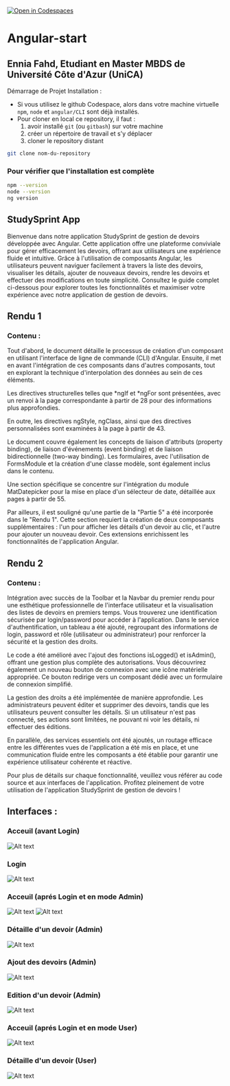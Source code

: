 [![Open in Codespaces](https://classroom.github.com/assets/launch-codespace-7f7980b617ed060a017424585567c406b6ee15c891e84e1186181d67ecf80aa0.svg)](https://classroom.github.com/open-in-codespaces?assignment_repo_id=12968987)
# Angular-start
## Ennia Fahd, Etudiant en Master MBDS de Université Côte d'Azur (UniCA)
Démarrage de Projet Installation :

* Si vous utilisez le github Codespace, alors dans votre machine virtuelle `npm`, `node` et `angular/CLI` sont déjà installés.
* Pour cloner en local ce repository, il faut :
   1. avoir installé `git` (ou `gitbash`) sur votre machine
   1. créer un répertoire de travail et s'y déplacer
   1. cloner le repository distant
```bash
git clone nom-du-repository
```



### Pour vérifier que l'installation est complète

```bash 
npm --version
node --version
ng version
```

## StudySprint App
Bienvenue dans notre application StudySprint de gestion de devoirs développée avec Angular. Cette application offre une plateforme conviviale pour gérer efficacement les devoirs, offrant aux utilisateurs une expérience fluide et intuitive. Grâce à l'utilisation de composants Angular, les utilisateurs peuvent naviguer facilement à travers la liste des devoirs, visualiser les détails, ajouter de nouveaux devoirs, rendre les devoirs et effectuer des modifications en toute simplicité. Consultez le guide complet ci-dessous pour explorer toutes les fonctionnalités et maximiser votre expérience avec notre application de gestion de devoirs.
## Rendu 1
### Contenu : 
Tout d'abord, le document détaille le processus de création d'un composant en utilisant l'interface de ligne de commande (CLI) d'Angular. Ensuite, il met en avant l'intégration de ces composants dans d'autres composants, tout en explorant la technique d'interpolation des données au sein de ces éléments.

Les directives structurelles telles que *ngIf et *ngFor sont présentées, avec un renvoi à la page correspondante à partir de 28 pour des informations plus approfondies.

En outre, les directives ngStyle, ngClass, ainsi que des directives personnalisées sont examinées à la page à partir de 43.

Le document couvre également les concepts de liaison d'attributs (property binding), de liaison d'événements (event binding) et de liaison bidirectionnelle (two-way binding). Les formulaires, avec l'utilisation de FormsModule et la création d'une classe modèle, sont également inclus dans le contenu.

Une section spécifique se concentre sur l'intégration du module MatDatepicker pour la mise en place d'un sélecteur de date, détaillée aux pages à partir de 55.

Par ailleurs, il est souligné qu'une partie de la "Partie 5" a été incorporée dans le "Rendu 1". Cette section requiert la création de deux composants supplémentaires : l'un pour afficher les détails d'un devoir au clic, et l'autre pour ajouter un nouveau devoir. Ces extensions enrichissent les fonctionnalités de l'application Angular.

## Rendu 2
### Contenu : 

Intégration avec succès de la Toolbar et la Navbar du premier rendu pour une esthétique professionnelle de l'interface utilisateur et la visualisation des listes de devoirs en premiers temps. Vous trouverez une identification sécurisée par login/password pour accéder à l'application. Dans le service d'authentification, un tableau a été ajouté, regroupant des informations de login, password et rôle (utilisateur ou administrateur) pour renforcer la sécurité et la gestion des droits.

Le code a été amélioré avec l'ajout des fonctions isLogged() et isAdmin(), offrant une gestion plus complète des autorisations. Vous découvrirez également un nouveau bouton de connexion avec une icône matérielle appropriée. Ce bouton redirige vers un composant dédié avec un formulaire de connexion simplifié.

La gestion des droits a été implémentée de manière approfondie. Les administrateurs peuvent éditer et supprimer des devoirs, tandis que les utilisateurs peuvent consulter les détails. Si un utilisateur n'est pas connecté, ses actions sont limitées, ne pouvant ni voir les détails, ni effectuer des éditions.

En parallèle, des services essentiels ont été ajoutés, un routage efficace entre les différentes vues de l'application a été mis en place, et une communication fluide entre les composants a été établie pour garantir une expérience utilisateur cohérente et réactive.

Pour plus de détails sur chaque fonctionnalité, veuillez vous référer au code source et aux interfaces de l'application. Profitez pleinement de votre utilisation de l'application StudySprint de gestion de devoirs !

## Interfaces :

### Acceuil (avant  Login) 
![Alt text](1.png)
### Login 
![Alt text](2.png)
### Acceuil (aprés Login et en mode Admin) 
![Alt text](3.png)
![Alt text](32.png)
### Détaille d'un devoir (Admin)
![Alt text](4.png)
### Ajout des devoirs (Admin)
![Alt text](5.png)
### Edition d'un devoir (Admin)
![Alt text](6.png)
### Acceuil (aprés Login et en mode User) 
![Alt text](7.png)
### Détaille d'un devoir (User)
![Alt text](8.png)


